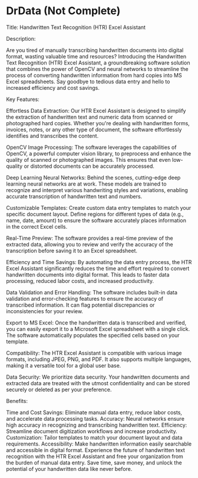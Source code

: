 # DrData (Not Complete)

Title: Handwritten Text Recognition (HTR) Excel Assistant

Description:

Are you tired of manually transcribing handwritten documents into digital format, wasting valuable time and resources? Introducing the Handwritten Text Recognition (HTR) Excel Assistant, a groundbreaking software solution that combines the power of OpenCV and neural networks to streamline the process of converting handwritten information from hard copies into MS Excel spreadsheets. Say goodbye to tedious data entry and hello to increased efficiency and cost savings.

Key Features:

Effortless Data Extraction: Our HTR Excel Assistant is designed to simplify the extraction of handwritten text and numeric data from scanned or photographed hard copies. Whether you're dealing with handwritten forms, invoices, notes, or any other type of document, the software effortlessly identifies and transcribes the content.

OpenCV Image Processing: The software leverages the capabilities of OpenCV, a powerful computer vision library, to preprocess and enhance the quality of scanned or photographed images. This ensures that even low-quality or distorted documents can be accurately processed.

Deep Learning Neural Networks: Behind the scenes, cutting-edge deep learning neural networks are at work. These models are trained to recognize and interpret various handwriting styles and variations, enabling accurate transcription of handwritten text and numbers.

Customizable Templates: Create custom data entry templates to match your specific document layout. Define regions for different types of data (e.g., name, date, amount) to ensure the software accurately places information in the correct Excel cells.

Real-Time Preview: The software provides a real-time preview of the extracted data, allowing you to review and verify the accuracy of the transcription before saving it to an Excel spreadsheet.

Efficiency and Time Savings: By automating the data entry process, the HTR Excel Assistant significantly reduces the time and effort required to convert handwritten documents into digital format. This leads to faster data processing, reduced labor costs, and increased productivity.

Data Validation and Error Handling: The software includes built-in data validation and error-checking features to ensure the accuracy of transcribed information. It can flag potential discrepancies or inconsistencies for your review.

Export to MS Excel: Once the handwritten data is transcribed and verified, you can easily export it to a Microsoft Excel spreadsheet with a single click. The software automatically populates the specified cells based on your template.

Compatibility: The HTR Excel Assistant is compatible with various image formats, including JPEG, PNG, and PDF. It also supports multiple languages, making it a versatile tool for a global user base.

Data Security: We prioritize data security. Your handwritten documents and extracted data are treated with the utmost confidentiality and can be stored securely or deleted as per your preference.

Benefits:

Time and Cost Savings: Eliminate manual data entry, reduce labor costs, and accelerate data processing tasks.
Accuracy: Neural networks ensure high accuracy in recognizing and transcribing handwritten text.
Efficiency: Streamline document digitization workflows and increase productivity.
Customization: Tailor templates to match your document layout and data requirements.
Accessibility: Make handwritten information easily searchable and accessible in digital format.
Experience the future of handwritten text recognition with the HTR Excel Assistant and free your organization from the burden of manual data entry. Save time, save money, and unlock the potential of your handwritten data like never before.
